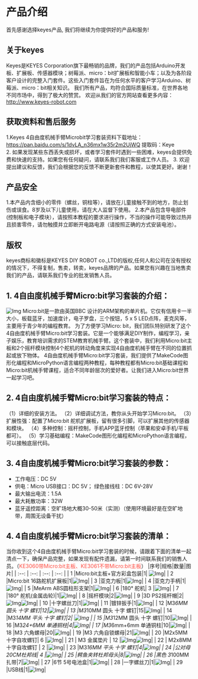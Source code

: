 # 产品介绍
首先感谢选择keyes产品,
我们将继续为你提供好的产品和服务!
## 关于keyes                             
Keyes是KEYES Corporation旗下最畅销的品牌，我们的产品包括Arduino开发板、扩展板、传感器模块；树莓派、micro：bit扩展板和智能小车；以及为各阶段客户设计的完整入门套件。这些入门套件旨在为任何水平的客户学习Arduino、树莓派、micro：bit相关知识。
我们所有产品，均符合国际质量标准，在世界各地不同市场中，得到了极大的赞赏。 
欢迎从我们的官方网站查看更多内容：
http://www.keyes-robot.com
## 获取资料和售后服务                     
1.Keyes 4自由度机械手臂Microbit学习套装资料下载地址：https://pan.baidu.com/s/1dvLA_n36mx1w35r2m2UjWQ
 提取码：Keye    
2. 如果发现某些东西丢失或损坏，或者学习套件时遇到一些困难，keyes会提供免费和快速的支持。如果您有任何疑问，请联系我们我们客服或工作人员。
3. 欢迎提出建议和反馈，我们会根据您的反馈不断更新套件和教程，以使其更好。谢谢！
## 产品安全                               
1.本产品内含细小的零件（螺丝，铜柱等），请放在儿童接触不到的地方，防止划伤或误食。8岁及以下儿童使用，请在大人监督下使用。
2.本产品包含导电部件(控制板和电子模块），请按照本教程的要求进行操作，不当的操作可能导致过热并且损害零件，请勿触摸并立即断开电路电源（请按照正确的方式安装电池）。
## 版权                                   
keyes商标和徽标是KEYES DIY ROBOT co.,LTD的版权,任何人和公司在没有授权的情况下，不得复制，售卖，转卖，keyes品牌的产品。如果您有兴趣在当地售卖我们的产品，请联系我们专业的批发销售人员。

## 1. 4自由度机械手臂Micro:bit学习套装的介绍：         
![Img](/media/img-20230508164140.jpg)
Micro:bit是一款由英国BBC 设计的ARM架构的单片机。它仅有信用卡一半大小，板载蓝牙，加速度计，电子罗盘，三个按钮，5 x 5 LED点阵，麦克风等，主要用于青少年的编程教育。
为了方便学习Micro: bit，我们团队特别研发了这个4自由度机械手臂Micro:bit学习套装。它是一个能够满足DIY制作，编程学习，亲子娱乐，教育培训需求的STEM教育机械手臂。这个套装中，我们利用Micro:bit主板和2个摇杆模块控制4个舵机的转动角度来实现4自由度机械手臂在不同的位置抓起或放下物体。
4自由度机械手臂Micro:bit学习套装，我们提供了MakeCode图形化编程和MicroPython语言编程两种教程，每种教程都有Micro:bit基础课程和Micro:bit机械手臂课程，适合不同年龄层次的爱好者。让我们进入Micro:bit世界一起学习吧。

## 2. 4自由度机械手臂Micro:bit学习套装的特点：          
（1）详细的安装方法。
（2）详细调试方法，教你从头开始学习Micro:bit。
（3）扩展性强：配置了Micro:bit 舵机扩展板，留有很多引脚，可以扩展其他的传感器和模块。
（4）多种控制：摇杆控制，手机APP蓝牙控制（苹果和安卓手机/平板都可）。
（5）学习基础编程：MakeCode图形化编程和MicroPython语言编程，可以接触底层代码。


## 3. 4自由度机械手臂Micro:bit学习套装的参数：          
- 工作电压：DC 5V
- 供电：Micro USB接口：DC 5V； 绿色接线柱：DC 6V-28V
- 最大输出电流：1.5A
- 最大耗散功率：32W
- 蓝牙遥控距离：空旷场地大概30-50米（实测）（使用环境最好是在空旷地带，周围无设备干扰）

## 4. 4自由度机械手臂Micro:bit学习套装的清单：            
当你收到这个4自由度机械手臂Micro:bit学习套装的时候，请跟着下面的清单一起清点一下，确保产品完整，如果发现有配件遗漏，请第一时间联系我们的销售人员。（<span style="color: rgb(255, 76, 65);">KE3060带Micro:bit主板、KE3061不带Micro:bit主板</span>）
|序号|规格|数量|图片|
| :--: | :--: | :--: | :--: |
| 1 |Micro:bit主板+官方彩盒包装|1| ![Img](/media/img-20230323163529.png)|
| 2 |Micro:bit 16路舵机扩展板|1|![Img](/media/img-20230404120244.png)|
| 3 |亚克力板|1|![Img](/media/img-20230323164043.png)|
| 4 |亚克力手柄|1|![Img](/media/img-20230407082636.png)|
| 5 |MeArm ABS圆柱形支架|1|![Img](/media/img-20230323164057.png)|
| 6 |180° 舵机| 3 |![Img](/media/img-20230323164211.png)|
| 7 |180° 舵机(金属齿轮)|1|![Img](/media/img-20230323164255.png)|
| 8 |摇杆模块|2|![Img](/media/img-20230404120628.png)|
| 9 |3D PS2摇杆帽|2|![Img](/media/img-20230323164423.png)![Img](/media/img-20230323164428.png)|
| 10 |十字螺丝刀|1|![Img](/media/img-20230407103522.png)|
| 11 |镀锌扳手|1|![Img](/media/img-20230323164637.png)|
| 12 |M3*6MM 圆头 十字 螺钉|12|![Img](/media/img-20230323165117.png)|
| 13 |M3*10MM 圆头 十字 螺钉|15|![Img](/media/img-20230323165156.png)|
| 14 |M3*14MM 平头 十字 螺钉|2| ![Img](/media/img-20230323164859.png) |
| 15 |M3*12MM 圆头 十字 螺钉|10|![Img](/media/img-20230323165230.png)|
| 16 |M3*24+6MM 单通铜柱|4|![Img](/media/img-20230323165328.png)|
| 17 |M3*6mm+6mm 单通铜柱|10|![Img](/media/img-20230323165424.png)|
| 18 |M3 六角螺母|20|![Img](/media/img-20230323165509.png)|
| 19 |M3 六角自锁螺母|21|![Img](/media/img-20230323165555.png)|
| 20 |M2x5MM 十字自攻螺钉| 6 |![Img](/media/img-20230323165615.png)|
| 21 | M3 金属垫片 | 12 |![Img](/media/img-20230323165809.png)![Img](/media/img-20230406160751.png)|
| 22 | M2x8MM 十字自攻螺钉 | 2 |![Img](/media/img-20230323165921.png)|
| 23 |M3*16MM 平头 十字 螺钉|4|![Img](/media/img-20230323170000.png)|
| 24 |公对母20CM杜邦线| 4 |![Img](/media/img-20230323170018.png)|
| 25 |鳄鱼夹转杜邦母头|8|![Img](/media/img-20230323170053.png)|
| 26 |黑色 3*100MM 扎带|7|![Img](/media/img-20230323170143.png)|
| 27 |6节 5号电池盒|1|![Img](/media/img-20230323170202.png)|
| 28 |一字螺丝刀|1|![Img](/media/img-20230323170223.png)|
| 29 |USB线|1|![Img](/media/img-20230323170244.png)|














